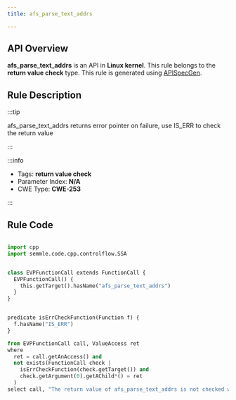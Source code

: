 ```yaml
---
title: afs_parse_text_addrs

---
```



## API Overview
**afs_parse_text_addrs** is an API in **Linux kernel**. This rule belongs to the **return value check** type. This rule is generated using [APISpecGen](../../tools/APISpecGen).
## Rule Description

:::tip

afs_parse_text_addrs returns error pointer on failure, use IS_ERR to check the return value

:::

:::info

- Tags: **return value check**
- Parameter Index: **N/A**
- CWE Type: **CWE-253**

:::

## Rule Code
```python

import cpp
import semmle.code.cpp.controlflow.SSA


class EVPFunctionCall extends FunctionCall {
  EVPFunctionCall() {
    this.getTarget().hasName("afs_parse_text_addrs")
  }
}


predicate isErrCheckFunction(Function f) {
  f.hasName("IS_ERR") 
}

from EVPFunctionCall call, ValueAccess ret
where
  ret = call.getAnAccess() and
  not exists(FunctionCall check |
    isErrCheckFunction(check.getTarget()) and
    check.getArgument(0).getAChild*() = ret
  )
select call, "The return value of afs_parse_text_addrs is not checked with IS_ERR."
    
```